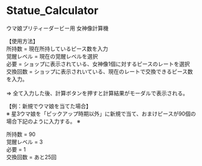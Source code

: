 ﻿# Statue_Calculator
ウマ娘プリティーダービー用 女神像計算機

【使用方法】<br>
所持数 = 現在所持しているピース数を入力<br>
覚醒レベル = 現在の覚醒レベルを選択<br>
必要 = ショップに表示されている、女神像1個に対するピースのレートを選択<br>
交換回数 = ショップに表示されいている、現在のレートで交換できるピース数を入力。<br>
<br>
⇒ 全て入力した後、計算ボタンを押すと計算結果がモーダルで表示される。<br>

【例：新規でウマ娘を当てた場合】<br>
※ 星3ウマ娘を「ピックアップ時期以外」に新規で当て、おまけピースが90個の場合下記のように入力する。 ※<br>

所持数 = 90<br>
覚醒レベル = 3<br>
必要 = 1<br>
交換回数 = あと25回<br>
